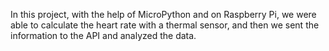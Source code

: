In this project, with the help of MicroPython and on Raspberry Pi,
we were able to calculate the heart rate with a thermal sensor, 
and then we sent the information to the API and analyzed the data.
